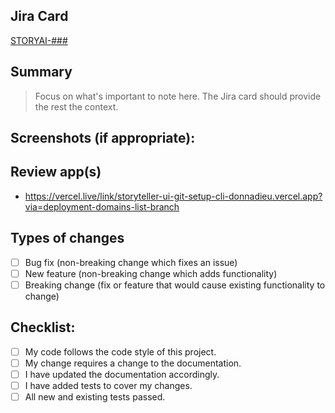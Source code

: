 <!--- Provide a general summary of your changes in the Title above -->

## Jira Card
<!--- Please link the Jira card here -->

[STORYAI-###](https://larcity.atlassian.net/browse/STORYAI-###)

## Summary
<!--- Describe your changes, keeping in mind the Jira card should hold most of the context -->

> Focus on what's important to note here. The Jira card should provide the rest the context.

## Screenshots (if appropriate):

## Review app(s)

<!-- These should come from Vercel or Render -->

- <https://vercel.live/link/storyteller-ui-git-setup-cli-donnadieu.vercel.app?via=deployment-domains-list-branch>

## Types of changes
<!--- What types of changes does your code introduce? Put an `x` in all the boxes that apply: -->
- [ ] Bug fix (non-breaking change which fixes an issue)
- [ ] New feature (non-breaking change which adds functionality)
- [ ] Breaking change (fix or feature that would cause existing functionality to change)

## Checklist:
<!--- Go over all the following points, and put an `x` in all the boxes that apply. -->
<!--- If you're unsure about any of these, don't hesitate to ask. We're here to help! -->
- [ ] My code follows the code style of this project.
- [ ] My change requires a change to the documentation.
- [ ] I have updated the documentation accordingly.
- [ ] I have added tests to cover my changes.
- [ ] All new and existing tests passed.
